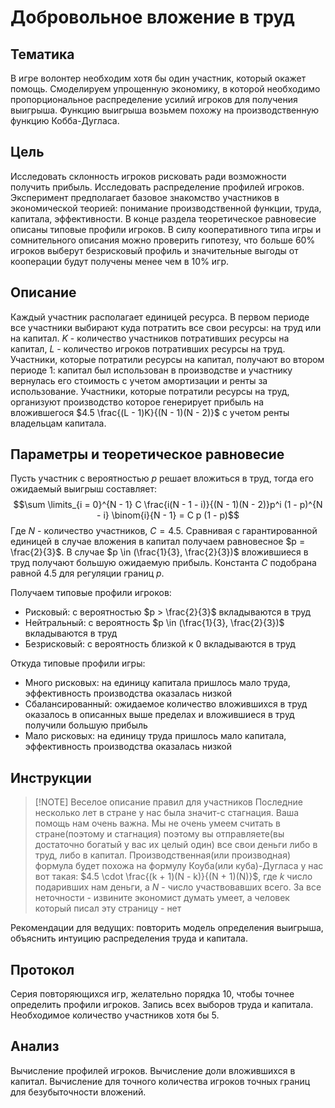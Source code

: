 # Добровольное вложение в труд

## Тематика
В игре волонтер необходим хотя бы один участник, который окажет помощь. Смоделируем упрощенную экономику, в которой необходимо пропорциональное распределение усилий игроков для получения выигрыша. Функцию выигрыша возьмем похожу на производственную функцию Кобба-Дугласа.

## Цель
Исследовать склонность игроков рисковать ради возможности получить прибыль. Исследовать распределение профилей игроков.
Эксперимент предполагает базовое знакомство участников в экономической теорией: понимание производственной функции, труда, капитала, эффективности.
В конце раздела теоретическое равновесие описаны типовые профили игроков. В силу кооперативного типа игры и сомнительного описания можно проверить гипотезу, что больше $60\%$ игроков выберут безрисковый профиль и значительные выгоды от кооперации будут получены менее чем в $10\%$ игр. 

## Описание
Каждый участник располагает единицей ресурса. В первом периоде все участники выбирают куда потратить все свои ресурсы: на труд или на капитал. $K$ - количество участников потративших ресурсы на капитал, $L$ - количество игроков потративших ресурсы на труд.
Участники, которые потратили ресурсы на капитал, получают во втором периоде $1$: капитал был использован в производстве и участнику вернулась его стоимость с учетом амортизации и ренты за использование.
Участники, которые потратили ресурсы на труд, организуют производство которое генерирует прибыль на вложившегося $4.5 \frac{(L - 1)K}{(N - 1)(N - 2)}$ с учетом ренты владельцам капитала.

## Параметры и теоретическое равновесие
Пусть участник с вероятностью $p$ решает вложиться в труд, тогда его ожидаемый выигрыш составляет:
$$\sum \limits_{i = 0}^{N - 1} C \frac{i(N - 1 - i)}{(N - 1)(N - 2)}p^i (1 - p)^{N - i} \binom{i}{N - 1} = C p (1 - p)$$
Где $N$ - количество участников, $C = 4.5$. Сравнивая с гарантированной единицей в случае вложения в капитал получаем равновесное $p = \frac{2}{3}$. В случае $p \in (\frac{1}{3}, \frac{2}{3})$ вложившиеся в труд получают большую ожидаемую прибыль. Константа $C$ подобрана равной $4.5$ для регуляции границ $p$.

Получаем типовые профили игроков:
 - Рисковый: с вероятностью $p > \frac{2}{3}$ вкладываются в труд
 - Нейтральный: с вероятность $p \in (\frac{1}{3}, \frac{2}{3})$ вкладываются в труд
 - Безрисковый: с вероятность близкой к $0$ вкладываются в труд

Откуда типовые профили игры:
 - Много рисковых: на единицу капитала пришлось мало труда, эффективность производства оказалась низкой
 - Сбалансированный: ожидаемое количество вложившихся в труд оказалось в описанных выше пределах и вложившиеся в труд получили большую прибыль
 - Мало рисковых: на единицу труда пришлось мало капитала, эффективность производства оказалась низкой

## Инструкции
> [!NOTE] Веселое описание правил для участников
> Последние несколько лет в стране у нас была значит-с стагнация.
Ваша помощь нам очень важна. Мы не очень умеем считать в стране(поэтому и стагнация) поэтому вы отправляете(вы достаточно богатый у вас их целый один) все свои деньги либо в труд, либо в капитал.
Производственная(или производная) формула будет похожа на формулу Коуба(или куба)-Дугласа у нас вот такая: $4.5 \cdot \frac{(k + 1)(N - k)}{(N + 1)(N)}$, где $k$ число подаривших нам деньги, а $N$ - число участвовавших всего. За все неточности - извините экономист думать умеет, а человек который писал эту страницу - нет


Рекомендации для ведущих: повторить модель определения выигрыша, объяснить интуицию распределения труда и капитала.

## Протокол
Серия повторяющихся игр, желательно порядка $10$, чтобы точнее определить профили игроков. Запись всех выборов труда и капитала. Необходимое количество участников хотя бы $5$.

## Анализ
Вычисление профилей игроков. Вычисление доли вложившихся в капитал. Вычисление для точного количества игроков точных границ для безубыточности вложений.